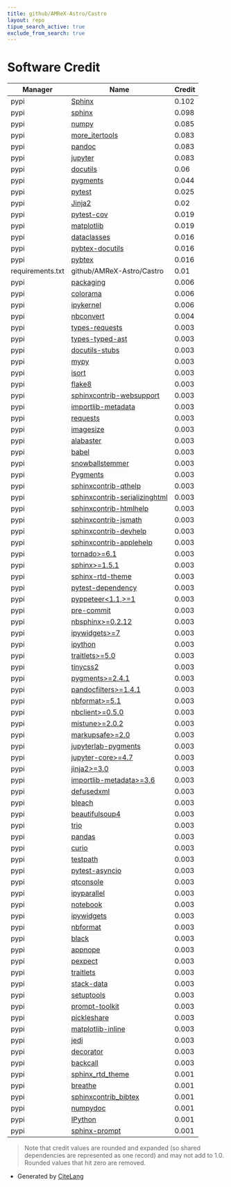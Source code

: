 ```yaml
---
title: github/AMReX-Astro/Castro
layout: repo
tipue_search_active: true
exclude_from_search: true
---
```

# Software Credit

|Manager|Name|Credit|
|-------|----|------|
|pypi|[Sphinx](https://www.sphinx-doc.org/)|0.102|
|pypi|[sphinx](https://pypi.org/project/sphinx)|0.098|
|pypi|[numpy](https://www.numpy.org)|0.085|
|pypi|[more_itertools](https://github.com/more-itertools/more-itertools)|0.083|
|pypi|[pandoc](https://boisgera.github.io/pandoc/)|0.083|
|pypi|[jupyter](http://jupyter.org)|0.083|
|pypi|[docutils](https://pypi.org/project/docutils)|0.06|
|pypi|[pygments](https://pypi.org/project/pygments)|0.044|
|pypi|[pytest](https://docs.pytest.org/en/latest/)|0.025|
|pypi|[Jinja2](https://pypi.org/project/Jinja2)|0.02|
|pypi|[pytest-cov](https://pypi.org/project/pytest-cov)|0.019|
|pypi|[matplotlib](https://pypi.org/project/matplotlib)|0.019|
|pypi|[dataclasses](https://pypi.org/project/dataclasses)|0.016|
|pypi|[pybtex-docutils](https://pypi.org/project/pybtex-docutils)|0.016|
|pypi|[pybtex](https://pypi.org/project/pybtex)|0.016|
|requirements.txt|github/AMReX-Astro/Castro|0.01|
|pypi|[packaging](https://pypi.org/project/packaging)|0.006|
|pypi|[colorama](https://pypi.org/project/colorama)|0.006|
|pypi|[ipykernel](https://pypi.org/project/ipykernel)|0.006|
|pypi|[nbconvert](https://jupyter.org)|0.004|
|pypi|[types-requests](https://pypi.org/project/types-requests)|0.003|
|pypi|[types-typed-ast](https://pypi.org/project/types-typed-ast)|0.003|
|pypi|[docutils-stubs](https://pypi.org/project/docutils-stubs)|0.003|
|pypi|[mypy](https://pypi.org/project/mypy)|0.003|
|pypi|[isort](https://pypi.org/project/isort)|0.003|
|pypi|[flake8](https://pypi.org/project/flake8)|0.003|
|pypi|[sphinxcontrib-websupport](https://pypi.org/project/sphinxcontrib-websupport)|0.003|
|pypi|[importlib-metadata](https://pypi.org/project/importlib-metadata)|0.003|
|pypi|[requests](https://pypi.org/project/requests)|0.003|
|pypi|[imagesize](https://pypi.org/project/imagesize)|0.003|
|pypi|[alabaster](https://pypi.org/project/alabaster)|0.003|
|pypi|[babel](https://pypi.org/project/babel)|0.003|
|pypi|[snowballstemmer](https://pypi.org/project/snowballstemmer)|0.003|
|pypi|[Pygments](https://pypi.org/project/Pygments)|0.003|
|pypi|[sphinxcontrib-qthelp](https://pypi.org/project/sphinxcontrib-qthelp)|0.003|
|pypi|[sphinxcontrib-serializinghtml](https://pypi.org/project/sphinxcontrib-serializinghtml)|0.003|
|pypi|[sphinxcontrib-htmlhelp](https://pypi.org/project/sphinxcontrib-htmlhelp)|0.003|
|pypi|[sphinxcontrib-jsmath](https://pypi.org/project/sphinxcontrib-jsmath)|0.003|
|pypi|[sphinxcontrib-devhelp](https://pypi.org/project/sphinxcontrib-devhelp)|0.003|
|pypi|[sphinxcontrib-applehelp](https://pypi.org/project/sphinxcontrib-applehelp)|0.003|
|pypi|[tornado>=6.1](https://pypi.org/project/tornado>=6.1)|0.003|
|pypi|[sphinx>=1.5.1](https://pypi.org/project/sphinx>=1.5.1)|0.003|
|pypi|[sphinx-rtd-theme](https://pypi.org/project/sphinx-rtd-theme)|0.003|
|pypi|[pytest-dependency](https://pypi.org/project/pytest-dependency)|0.003|
|pypi|[pyppeteer<1.1,>=1](https://pypi.org/project/pyppeteer<1.1,>=1)|0.003|
|pypi|[pre-commit](https://pypi.org/project/pre-commit)|0.003|
|pypi|[nbsphinx>=0.2.12](https://pypi.org/project/nbsphinx>=0.2.12)|0.003|
|pypi|[ipywidgets>=7](https://pypi.org/project/ipywidgets>=7)|0.003|
|pypi|[ipython](https://pypi.org/project/ipython)|0.003|
|pypi|[traitlets>=5.0](https://pypi.org/project/traitlets>=5.0)|0.003|
|pypi|[tinycss2](https://pypi.org/project/tinycss2)|0.003|
|pypi|[pygments>=2.4.1](https://pypi.org/project/pygments>=2.4.1)|0.003|
|pypi|[pandocfilters>=1.4.1](https://pypi.org/project/pandocfilters>=1.4.1)|0.003|
|pypi|[nbformat>=5.1](https://pypi.org/project/nbformat>=5.1)|0.003|
|pypi|[nbclient>=0.5.0](https://pypi.org/project/nbclient>=0.5.0)|0.003|
|pypi|[mistune>=2.0.2](https://pypi.org/project/mistune>=2.0.2)|0.003|
|pypi|[markupsafe>=2.0](https://pypi.org/project/markupsafe>=2.0)|0.003|
|pypi|[jupyterlab-pygments](https://pypi.org/project/jupyterlab-pygments)|0.003|
|pypi|[jupyter-core>=4.7](https://pypi.org/project/jupyter-core>=4.7)|0.003|
|pypi|[jinja2>=3.0](https://pypi.org/project/jinja2>=3.0)|0.003|
|pypi|[importlib-metadata>=3.6](https://pypi.org/project/importlib-metadata>=3.6)|0.003|
|pypi|[defusedxml](https://pypi.org/project/defusedxml)|0.003|
|pypi|[bleach](https://pypi.org/project/bleach)|0.003|
|pypi|[beautifulsoup4](https://pypi.org/project/beautifulsoup4)|0.003|
|pypi|[trio](https://pypi.org/project/trio)|0.003|
|pypi|[pandas](https://pypi.org/project/pandas)|0.003|
|pypi|[curio](https://pypi.org/project/curio)|0.003|
|pypi|[testpath](https://pypi.org/project/testpath)|0.003|
|pypi|[pytest-asyncio](https://pypi.org/project/pytest-asyncio)|0.003|
|pypi|[qtconsole](https://pypi.org/project/qtconsole)|0.003|
|pypi|[ipyparallel](https://pypi.org/project/ipyparallel)|0.003|
|pypi|[notebook](https://pypi.org/project/notebook)|0.003|
|pypi|[ipywidgets](https://pypi.org/project/ipywidgets)|0.003|
|pypi|[nbformat](https://pypi.org/project/nbformat)|0.003|
|pypi|[black](https://pypi.org/project/black)|0.003|
|pypi|[appnope](https://pypi.org/project/appnope)|0.003|
|pypi|[pexpect](https://pypi.org/project/pexpect)|0.003|
|pypi|[traitlets](https://pypi.org/project/traitlets)|0.003|
|pypi|[stack-data](https://pypi.org/project/stack-data)|0.003|
|pypi|[setuptools](https://pypi.org/project/setuptools)|0.003|
|pypi|[prompt-toolkit](https://pypi.org/project/prompt-toolkit)|0.003|
|pypi|[pickleshare](https://pypi.org/project/pickleshare)|0.003|
|pypi|[matplotlib-inline](https://pypi.org/project/matplotlib-inline)|0.003|
|pypi|[jedi](https://pypi.org/project/jedi)|0.003|
|pypi|[decorator](https://pypi.org/project/decorator)|0.003|
|pypi|[backcall](https://pypi.org/project/backcall)|0.003|
|pypi|[sphinx_rtd_theme](https://github.com/rtfd/sphinx_rtd_theme/)|0.001|
|pypi|[breathe](https://github.com/michaeljones/breathe)|0.001|
|pypi|[sphinxcontrib_bibtex](https://github.com/mcmtroffaes/sphinxcontrib-bibtex)|0.001|
|pypi|[numpydoc](https://numpydoc.readthedocs.io)|0.001|
|pypi|[IPython](https://ipython.org)|0.001|
|pypi|[sphinx-prompt](https://github.com/sbrunner/sphinx-prompt)|0.001|


> Note that credit values are rounded and expanded (so shared dependencies are represented as one record) and may not add to 1.0. Rounded values that hit zero are removed.


- Generated by [CiteLang](https://github.com/vsoch/citelang)
